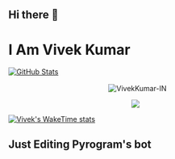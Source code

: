 ## Hi there 👋


# I Am Vivek Kumar

[![GitHub Stats](https://github-stats-alpha.vercel.app/api?username=VivekKumar-IN)](https://github.com/VivekKumar-IN)


<p align="center">&nbsp;
  <img align="center" src="https://github-readme-stats.vercel.app/api?username=VivekKumar-IN&&show_icons=true" alt="VivekKumar-IN"/></p>        

<p align="center">

<img src="https://github-readme-stats.vercel.app/api/top-langs/?username=VivekKumar-IN&layout=pie" align="center">

[![Vivek's WakeTime stats](https://github-readme-stats.vercel.app/api/wakatime?username=VivekKumar-IN)](https://github.com/VivekKumar-IN)

## Just Editing Pyrogram's bot 